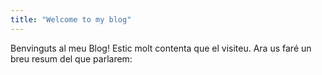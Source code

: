 ```yaml
---
title: "Welcome to my blog"
---
```


Benvinguts al meu Blog! 
Estic molt contenta que el visiteu. Ara us faré un breu resum del que parlarem: 
